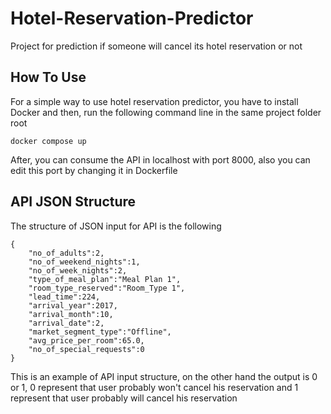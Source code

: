 # Hotel-Reservation-Predictor

Project for prediction if someone will cancel its hotel reservation or not

## How To Use

For a simple way to use hotel reservation predictor, you have to install Docker and then, run the following command line in the same project folder root

```
docker compose up
```

After, you can consume the API in localhost with port 8000, also you can edit this port by changing it in Dockerfile

## API JSON Structure

The structure of JSON input for API is the following

```
{
    "no_of_adults":2,
    "no_of_weekend_nights":1,
    "no_of_week_nights":2,
    "type_of_meal_plan":"Meal Plan 1",
    "room_type_reserved":"Room_Type 1",
    "lead_time":224,
    "arrival_year":2017,
    "arrival_month":10,
    "arrival_date":2,
    "market_segment_type":"Offline",
    "avg_price_per_room":65.0,
    "no_of_special_requests":0
}
```
This is an example of API input structure, on the other hand the output is 0 or 1, 0 represent that user probably won't cancel his reservation and 1 represent that user probably will cancel his reservation 

